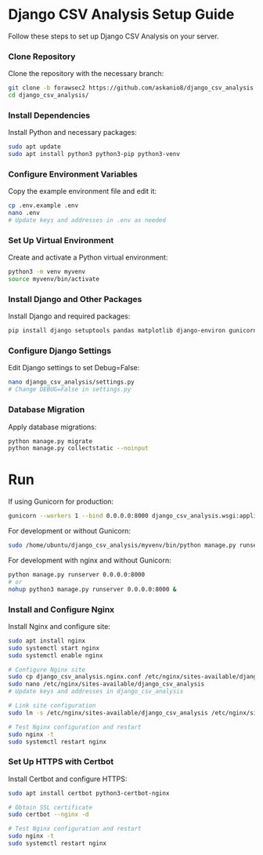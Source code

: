 # Django CSV Analysis Setup Guide

Follow these steps to set up Django CSV Analysis on your server.

### Clone Repository

Clone the repository with the necessary branch:

```bash
git clone -b forawsec2 https://github.com/askanio8/django_csv_analysis.git
cd django_csv_analysis/
```

### Install Dependencies

Install Python and necessary packages:

```bash
sudo apt update
sudo apt install python3 python3-pip python3-venv
```

### Configure Environment Variables
Copy the example environment file and edit it:

```bash
cp .env.example .env
nano .env
# Update keys and addresses in .env as needed
```

### Set Up Virtual Environment
Create and activate a Python virtual environment:

```bash
python3 -m venv myvenv
source myvenv/bin/activate
```

### Install Django and Other Packages
Install Django and required packages:

```bash
pip install django setuptools pandas matplotlib django-environ gunicorn
```

### Configure Django Settings
Edit Django settings to set Debug=False:

```bash
nano django_csv_analysis/settings.py
# Change DEBUG=False in settings.py
```

### Database Migration
Apply database migrations:

```bash
python manage.py migrate
python manage.py collectstatic --noinput
```

# Run
If using Gunicorn for production:

```bash
gunicorn --workers 1 --bind 0.0.0.0:8000 django_csv_analysis.wsgi:application
```

For development or without Gunicorn:
```bash
sudo /home/ubuntu/django_csv_analysis/myvenv/bin/python manage.py runserver 0.0.0.0:80
```

For development with nginx and without Gunicorn:
```bash
python manage.py runserver 0.0.0.0:8000
# or
nohup python3 manage.py runserver 0.0.0.0:8000 &
```

### Install and Configure Nginx
Install Nginx and configure site:

```bash
sudo apt install nginx
sudo systemctl start nginx
sudo systemctl enable nginx

# Configure Nginx site
sudo cp django_csv_analysis.nginx.conf /etc/nginx/sites-available/django_csv_analysis
sudo nano /etc/nginx/sites-available/django_csv_analysis
# Update keys and addresses in django_csv_analysis

# Link site configuration
sudo ln -s /etc/nginx/sites-available/django_csv_analysis /etc/nginx/sites-enabled/

# Test Nginx configuration and restart
sudo nginx -t
sudo systemctl restart nginx
```

### Set Up HTTPS with Certbot
Install Certbot and configure HTTPS:

```bash
sudo apt install certbot python3-certbot-nginx

# Obtain SSL certificate
sudo certbot --nginx -d

# Test Nginx configuration and restart
sudo nginx -t
sudo systemctl restart nginx
```